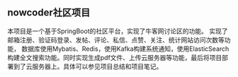 ## nowcoder社区项目
本项目是一个基于SpringBoot的社区平台，实现了牛客网讨论区的功能。
实现了邮箱注册、验证码登录、发帖、评论、私信、点赞、关注、统计网站访问次数等功能，
数据库使用Mybatis、Redis，使用Kafka构建系统通知，使用ElasticSearch构建全文搜索功能。同时实现生成pdf文件、上传云服务器等功能，最后将项目部署到了云服务器上。具体可以参见项目总结和项目笔记。